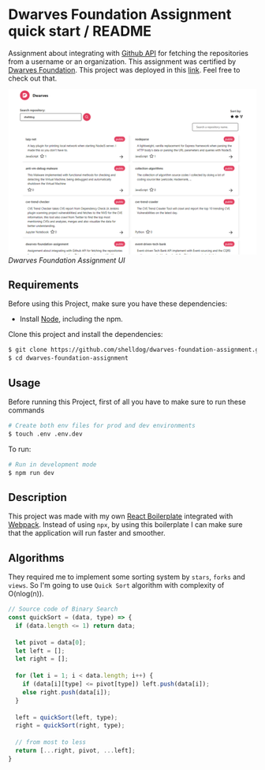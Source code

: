 # Dwarves Foundation Assignment quick start / README

Assignment about integrating with [Github API](https://docs.github.com/en/rest/reference/repos) for fetching the repositories from a username or an organization. This assignment was certified by [Dwarves Foundation](https://dwarves.foundation/).
This project was deployed in this [link](https://dwarves-foundation-assignment.s3.amazonaws.com/index.html). Feel free to check out that.

![dwarves-foundation-assignment](./images/dwarves-foundation-assignment-background.png)
*Dwarves Foundation Assignment UI*

## Requirements

Before using this Project, make sure you have these dependencies:
- Install [Node](https://nodejs.org/en/), including the npm.

Clone this project and install the dependencies:
```bash
$ git clone https://github.com/shelldog/dwarves-foundation-assignment.git
$ cd dwarves-foundation-assignment
```

## Usage

Before running this Project, first of all you have to make sure to run these commands
```bash
# Create both env files for prod and dev environments
$ touch .env .env.dev
```

To run:
```bash
# Run in development mode
$ npm run dev
```

## Description

This project was made with my own [React Boilerplate](https://github.com/shelldog/react-javascript-boilerplate) integrated with [Webpack](https://webpack.js.org/). Instead of using `npx`, by using this boilerplate I can make sure that the application will run faster and smoother.

## Algorithms

They required me to implement some sorting system by `stars`, `forks` and `views`. So I'm going to use `Quick Sort` algorithm with complexity of O(nlog(n)).

```js
// Source code of Binary Search
const quickSort = (data, type) => {
  if (data.length <= 1) return data;

  let pivot = data[0];
  let left = [];
  let right = [];

  for (let i = 1; i < data.length; i++) {
    if (data[i][type] <= pivot[type]) left.push(data[i]);
    else right.push(data[i]);
  }

  left = quickSort(left, type);
  right = quickSort(right, type);

  // from most to less
  return [...right, pivot, ...left];
}
```
